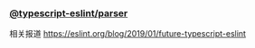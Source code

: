### [@typescript-eslint/parser](https://github.com/typescript-eslint/typescript-eslint)

相关报道 https://eslint.org/blog/2019/01/future-typescript-eslint
